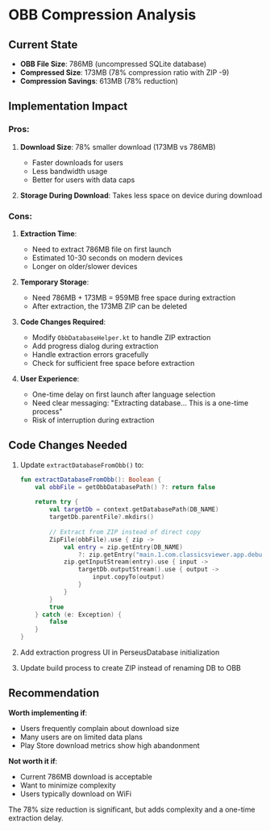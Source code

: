 # OBB Compression Analysis

## Current State
- **OBB File Size**: 786MB (uncompressed SQLite database)
- **Compressed Size**: 173MB (78% compression ratio with ZIP -9)
- **Compression Savings**: 613MB (78% reduction)

## Implementation Impact

### Pros:
1. **Download Size**: 78% smaller download (173MB vs 786MB)
   - Faster downloads for users
   - Less bandwidth usage
   - Better for users with data caps

2. **Storage During Download**: Takes less space on device during download

### Cons:
1. **Extraction Time**: 
   - Need to extract 786MB file on first launch
   - Estimated 10-30 seconds on modern devices
   - Longer on older/slower devices

2. **Temporary Storage**:
   - Need 786MB + 173MB = 959MB free space during extraction
   - After extraction, the 173MB ZIP can be deleted

3. **Code Changes Required**:
   - Modify `ObbDatabaseHelper.kt` to handle ZIP extraction
   - Add progress dialog during extraction
   - Handle extraction errors gracefully
   - Check for sufficient free space before extraction

4. **User Experience**:
   - One-time delay on first launch after language selection
   - Need clear messaging: "Extracting database... This is a one-time process"
   - Risk of interruption during extraction

## Code Changes Needed

1. Update `extractDatabaseFromObb()` to:
   ```kotlin
   fun extractDatabaseFromObb(): Boolean {
       val obbFile = getObbDatabasePath() ?: return false
       
       return try {
           val targetDb = context.getDatabasePath(DB_NAME)
           targetDb.parentFile?.mkdirs()
           
           // Extract from ZIP instead of direct copy
           ZipFile(obbFile).use { zip ->
               val entry = zip.getEntry(DB_NAME) 
                   ?: zip.getEntry("main.1.com.classicsviewer.app.debug.obb")
               zip.getInputStream(entry).use { input ->
                   targetDb.outputStream().use { output ->
                       input.copyTo(output)
                   }
               }
           }
           true
       } catch (e: Exception) {
           false
       }
   }
   ```

2. Add extraction progress UI in PerseusDatabase initialization

3. Update build process to create ZIP instead of renaming DB to OBB

## Recommendation

**Worth implementing if**:
- Users frequently complain about download size
- Many users are on limited data plans
- Play Store download metrics show high abandonment

**Not worth it if**:
- Current 786MB download is acceptable
- Want to minimize complexity
- Users typically download on WiFi

The 78% size reduction is significant, but adds complexity and a one-time extraction delay.